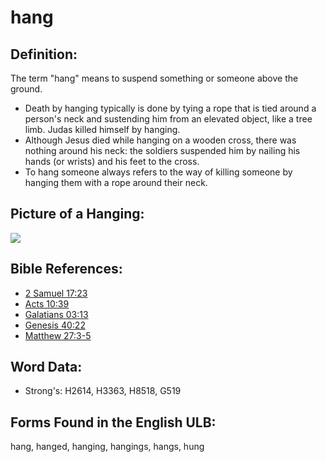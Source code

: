 # hang

## Definition:

The term "hang" means to suspend something or someone above the ground.

* Death by hanging typically is done by tying a rope that is tied around a person's neck and sustending him from an elevated object, like a tree limb. Judas killed himself by hanging.
* Although Jesus died while hanging on a wooden cross, there was nothing around his neck: the soldiers suspended him by nailing his hands (or wrists) and his feet to the cross.
* To hang someone always refers to the way of killing someone by hanging them with a rope around their neck.

## Picture of a Hanging:

<a href="https://content.bibletranslationtools.org/WycliffeAssociates/en_tw/raw/branch/master/PNGs/h/Hang.png"><img src="https://content.bibletranslationtools.org/WycliffeAssociates/en_tw/raw/branch/master/PNGs/h/Hang.png" ></a>

## Bible References:

* [2 Samuel 17:23](rc://en/tn/help/2sa/17/23)
* [Acts 10:39](rc://en/tn/help/act/10/39)
* [Galatians 03:13](rc://en/tn/help/gal/03/13)
* [Genesis 40:22](rc://en/tn/help/gen/40/22)
* [Matthew 27:3-5](rc://en/tn/help/mat/27/03)

## Word Data:

* Strong's: H2614, H3363, H8518, G519

## Forms Found in the English ULB:

hang, hanged, hanging, hangings, hangs, hung
